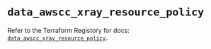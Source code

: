 # `data_awscc_xray_resource_policy`

Refer to the Terraform Registory for docs: [`data_awscc_xray_resource_policy`](https://registry.terraform.io/providers/hashicorp/awscc/0.70.0/docs/data-sources/xray_resource_policy).

